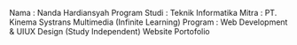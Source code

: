 Nama           : Nanda Hardiansyah
Program Studi  : Teknik Informatika
Mitra          : PT. Kinema Systrans Multimedia (Infinite Learning)
Program        : Web Development & UIUX Design (Study Independent)
Website Portofolio
